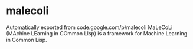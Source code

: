 # malecoli
Automatically exported from code.google.com/p/malecoli
MaLeCoLi (MAchine LEarning in COmmon LIsp) is a framework for Machine Learning in Common Lisp.
